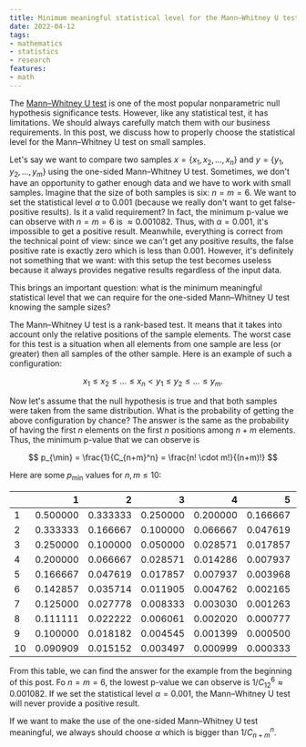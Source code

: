 ```yaml
---
title: Minimum meaningful statistical level for the Mann–Whitney U test
date: 2022-04-12
tags:
- mathematics
- statistics
- research
features:
- math
---
```


The [Mann–Whitney U test](https://en.wikipedia.org/wiki/Mann%E2%80%93Whitney_U_test) is one of the most popular
  nonparametric null hypothesis significance tests.
However, like any statistical test, it has limitations.
We should always carefully match them with our business requirements.
In this post, we discuss how to properly choose the statistical level for the Mann–Whitney U test on small samples.

Let's say we want to compare two samples $x = \{ x_1, x_2, \ldots, x_n \}$ and $y = \{ y_1, y_2, \ldots, y_m \}$
  using the one-sided Mann–Whitney U test.
Sometimes, we don't have an opportunity to gather enough data and we have to work with small samples.
Imagine that the size of both samples is six: $n=m=6$.
We want to set the statistical level $\alpha$ to $0.001$ (because we really don't want to get false-positive results).
Is it a valid requirement?
In fact, the minimum p-value we can observe with $n=m=6$ is $\approx 0.001082$.
Thus, with $\alpha = 0.001$, it's impossible to get a positive result.
Meanwhile, everything is correct from the technical point of view:
  since we can't get any positive results, the false positive rate is exactly zero which is less than $0.001$.
However, it's definitely not something that we want: with this setup the test becomes useless because
  it always provides negative results regardless of the input data.

This brings an important question: what is the minimum meaningful statistical level
  that we can require for the one-sided Mann–Whitney U test knowing the sample sizes?

<!--more-->

The Mann–Whitney U test is a rank-based test.
It means that it takes into account only the relative positions of the sample elements.
The worst case for this test is a situation when all elements from one sample are less (or greater)
  then all samples of the other sample.
Here is an example of such a configuration:

$$
x_1 \leq x_2 \leq \ldots \leq x_n < y_1 \leq y_2 \leq \ldots \leq y_m.
$$

Now let's assume that the null hypothesis is true and that both samples were taken from the same distribution.
What is the probability of getting the above configuration by chance?
The answer is the same as the probability of having the first $n$ elements on the first $n$ positions among
  $n+m$ elements.
Thus, the minimum p-value that we can observe is

$$
p_{\min} = \frac{1}{C_{n+m}^n} = \frac{n! \cdot m!}{(n+m)!}
$$

Here are some $p_{\min}$ values for $n,m \leq 10$:

|   |        1|        2|        3|        4|        5|        6|        7|        8|        9|       10|
|:--|--------:|--------:|--------:|--------:|--------:|--------:|--------:|--------:|--------:|--------:|
|1  | 0.500000| 0.333333| 0.250000| 0.200000| 0.166667| 0.142857| 0.125000| 0.111111| 0.100000| 0.090909|
|2  | 0.333333| 0.166667| 0.100000| 0.066667| 0.047619| 0.035714| 0.027778| 0.022222| 0.018182| 0.015152|
|3  | 0.250000| 0.100000| 0.050000| 0.028571| 0.017857| 0.011905| 0.008333| 0.006061| 0.004545| 0.003497|
|4  | 0.200000| 0.066667| 0.028571| 0.014286| 0.007937| 0.004762| 0.003030| 0.002020| 0.001399| 0.000999|
|5  | 0.166667| 0.047619| 0.017857| 0.007937| 0.003968| 0.002165| 0.001263| 0.000777| 0.000500| 0.000333|
|6  | 0.142857| 0.035714| 0.011905| 0.004762| 0.002165| 0.001082| 0.000583| 0.000333| 0.000200| 0.000125|
|7  | 0.125000| 0.027778| 0.008333| 0.003030| 0.001263| 0.000583| 0.000291| 0.000155| 0.000087| 0.000051|
|8  | 0.111111| 0.022222| 0.006061| 0.002020| 0.000777| 0.000333| 0.000155| 0.000078| 0.000041| 0.000023|
|9  | 0.100000| 0.018182| 0.004545| 0.001399| 0.000500| 0.000200| 0.000087| 0.000041| 0.000021| 0.000011|
|10 | 0.090909| 0.015152| 0.003497| 0.000999| 0.000333| 0.000125| 0.000051| 0.000023| 0.000011| 0.000005|

From this table, we can find the answer for the example from the beginning of this post.
Fo $n=m=6$, the lowest p-value we can observe is $1/C_{12}^6 \approx 0.001082$.
If we set the statistical level $\alpha = 0.001$, the Mann–Whitney U test will never provide a positive result.

If we want to make the use of the one-sided Mann–Whitney U test meaningful,
  we always should choose $\alpha$ which is bigger than $1/C_{n+m}^n$.